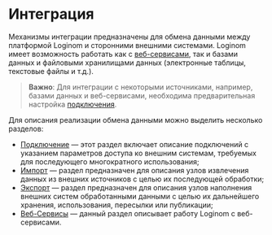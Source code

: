# Интеграция

Механизмы интеграции предназначены для обмена данными между платформой Loginom и сторонними внешними системами. Loginom имеет возможность  работать как с [веб-сервисами](./web-services/README.md), так и базами данных и файловыми хранилищами данных (электронные таблицы, текстовые файлы и т.д.).

> **Важно**:
> Для интеграции с некоторыми источниками, например, базами данных и веб-сервисами, необходима предварительная настройка [подключения](./connections/README.md).

Для описания реализации обмена данными можно выделить несколько разделов:

* [Подключение](./connections/README.md) — этот раздел включает описание подключений с указанием параметров доступа ко внешним системам, требуемых для последующего многократного использования;
* [Импорт](./import/README.md) — раздел предназначен для описания узлов извлечения данных из внешних источников с целью их последующей обработки;
* [Экспорт](./export/README.md) — раздел предназначен для описания узлов наполнения внешних систем обработанными данными с целью их дальнейшего хранения, использования, пересылки или публикации;
* [Веб-Сервисы](./web-services/README.md) — данный раздел описывает работу Loginom с веб-сервисами.